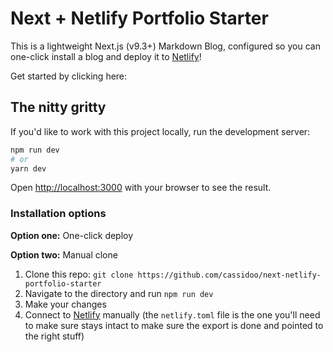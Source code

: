 # Next + Netlify Portfolio Starter

<!-- [![Netlify Status](https://api.netlify.com/api/v1/badges/8979c7b5-18bf-4837-9861-2d9a5844b19b/deploy-status)](https://app.netlify.com/sites/next-netlify-blog-starter/deploys) -->

This is a lightweight Next.js (v9.3+) Markdown Blog, configured so you can one-click install a blog and deploy it to [Netlify](https://url.netlify.com/BJ-XeN59U)!

Get started by clicking here:

<!-- [![Deploy to Netlify](https://www.netlify.com/img/deploy/button.svg)](https://app.netlify.com/start/deploy?repository=https://github.com/cassidoo/next-netlify-blog-starter&utm_source=github&utm_medium=blogstarter-cs&utm_campaign=devex) -->

<!-- Or, if you'd like to build it yourself, here's a [tutorial blog post](https://url.netlify.com/ByVW0bCF8) that should get you on the right track! -->

## The nitty gritty

If you'd like to work with this project locally, run the development server:

```bash
npm run dev
# or
yarn dev
```

Open [http://localhost:3000](http://localhost:3000) with your browser to see the result.

### Installation options

**Option one:** One-click deploy

<!-- [![Deploy to Netlify](https://www.netlify.com/img/deploy/button.svg)](https://app.netlify.com/start/deploy?repository=https://github.com/cassidoo/next-netlify-blog-starter&utm_source=github&utm_medium=blogstarter-cs&utm_campaign=devex) -->

**Option two:** Manual clone

1. Clone this repo: `git clone https://github.com/cassidoo/next-netlify-portfolio-starter`
2. Navigate to the directory and run `npm run dev`
3. Make your changes
4. Connect to [Netlify](https://url.netlify.com/BJ-XeN59U) manually (the `netlify.toml` file is the one you'll need to make sure stays intact to make sure the export is done and pointed to the right stuff)
